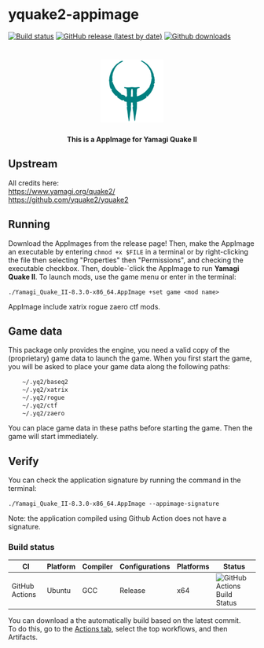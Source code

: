 # yquake2-appimage

[![Build status](https://github.com/tx00100xt/yquake2-appimage/actions/workflows/cibuild.yml/badge.svg)](https://github.com/tx00100xt//yquake2-appimage/actions/)
[![GitHub release (latest by date)](https://img.shields.io/github/v/release/tx00100xt/yquake2-appimage)](https://github.com/tx00100xt/yquake2-appimage/releases/tag/8.3.0)
[![Github downloads](https://img.shields.io/github/downloads/tx00100xt/yquake2-appimage/total.svg?logo=github&logoColor=white&style=flat-square&color=E75776)](https://github.com/tx00100xt/yquake2-appimage/releases/)

<h1 align="center">
  <img src="https://raw.githubusercontent.com/tx00100xt/yquake2-appimage/main/AppDir/usr/share/icons/hicolor/128x128/apps/Quake2.png" alt="AppImage for Yamagi Quake II">
  <br/>
</h1>
<p align="center"><b>This is a AppImage for Yamagi Quake II</b>

## Upstream
All credits here:  
https://www.yamagi.org/quake2/  
https://github.com/yquake2/yquake2

## Running
Download the AppImages from the release page! Then, make the AppImage an executable by entering `chmod +x $FILE` in a terminal or by right-clicking the file then selecting "Properties" then "Permissions", and checking the executable checkbox. Then, double-`click the AppImage to run **Yamagi Quake II**. To launch mods, use the game menu or enter in the terminal:
```
./Yamagi_Quake_II-8.3.0-x86_64.AppImage +set game <mod name>
```
AppImage include xatrix rogue zaero ctf mods.

## Game data
This package only provides the engine, you need a valid copy of the (proprietary) game data to launch the game.
When you first start the game, you will be asked to place your game data along the following paths:
```
    ~/.yq2/baseq2
    ~/.yq2/xatrix
    ~/.yq2/rogue
    ~/.yq2/ctf
    ~/.yq2/zaero
```
You can place game data in these paths before starting the game. Then the game will start immediately.

## Verify
You can check the application signature by running the command in the terminal:
```
./Yamagi_Quake_II-8.3.0-x86_64.AppImage --appimage-signature
```
Note: the application compiled using Github Action does not have a signature.

### Build status
|CI|Platform|Compiler|Configurations|Platforms|Status|
|---|---|---|---|---|---|
|GitHub Actions|Ubuntu|GCC|Release|x64|![GitHub Actions Build Status](https://github.com/tx00100xt/yquake2-appimage/actions/workflows/cibuild.yml/badge.svg)

You can download a the automatically build based on the latest commit.  
To do this, go to the [Actions tab], select the top workflows, and then Artifacts.

[Actions tab]: https://github.com/tx00100xt//yquake2-appimage/actions "Download Artifacts"
